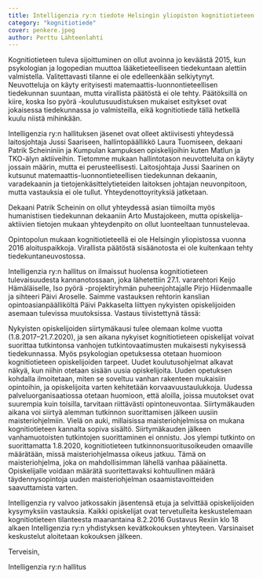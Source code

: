 ```yaml
---
title: Intelligenzia ry:n tiedote Helsingin yliopiston kognitiotieteen tilasta
category: "kognitiotiede"
cover: penkere.jpeg
author: Perttu Lähteenlahti
---
```


Kognitiotieteen tuleva sijoittuminen on ollut avoinna jo keväästä 2015, kun psykologian ja logopedian muuttoa lääketieteelliseen tiedekuntaan alettiin valmistella. Valitettavasti tilanne ei ole edelleenkään selkiytynyt. Neuvotteluja on käyty erityisesti matemaattis-luonnontieteellisen tiedekunnan suuntaan, mutta virallista päätöstä ei ole tehty. Päätöksillä on kiire, koska Iso pyörä -koulutusuudistuksen mukaiset esitykset ovat jokaisessa tiedekunnassa jo valmisteilla, eikä kognitiotiede tällä hetkellä kuulu niistä mihinkään.

Intelligenzia ry:n hallituksen jäsenet ovat olleet aktiivisesti yhteydessä laitosjohtaja Jussi Saariseen, hallintopäällikkö Laura Tuomiseen, dekaani Patrik Scheininiin ja Kumpulan kampuksen opiskelijoihin kuten Matlun ja TKO-älyn aktiiveihin. Tietomme mukaan hallintotason neuvotteluita on käyty jossain määrin, mutta ei perusteellisesti. Laitosjohtaja Jussi Saarinen on kutsunut matemaattis-luonnontieteellisen tiedekunnan dekaanin, varadekaanin ja tietojenkäsittelytieteiden laitoksen johtajan neuvonpitoon, mutta vastauksia ei ole tullut. Yhteydenottoyrityksiä jatketaan.

Dekaani Patrik Scheinin on ollut yhteydessä asian tiimoilta myös humanistisen tiedekunnan dekaaniin Arto Mustajokeen, mutta opiskelija-aktiivien tietojen mukaan yhteydenpito on ollut luonteeltaan tunnustelevaa.

Opintopolun mukaan kognitiotieteellä ei ole Helsingin yliopistossa vuonna 2016 aloituspaikkoja. Virallista päätöstä sisäänotosta ei ole kuitenkaan tehty tiedekuntaneuvostossa.

Intelligenzia ry:n hallitus on ilmaissut huolensa kognitiotieteen tulevaisuudesta kannanotossaan, joka lähetettiin 27.1. vararehtori Keijo Hämäläiselle, Iso pyörä -projektiryhmän puheenjohtajalle Pirjo Hiidenmaalle ja sihteeri Päivi Aroselle. Saimme vastauksen rehtorin kanslian opintoasianpäälliköltä Päivi Pakkaselta liittyen nykyisten opiskelijoiden asemaan tulevissa muutoksissa. Vastaus tiivistettynä tässä:

Nykyisten opiskelijoiden siirtymäkausi tulee olemaan kolme vuotta (1.8.2017–21.7.2020), ja sen aikana nykyiset kognitiotieteen opiskelijat voivat suorittaa tutkintonsa vanhojen tutkintovaatimusten mukaisesti nykyisessä tiedekunnassa. Myös psykologian opetuksessa otetaan huomioon kognitiotieteen opiskelijoiden tarpeet.
Uudet koulutusohjelmat alkavat näkyä, kun niihin otetaan sisään uusia opiskelijoita. Uuden opetuksen kohdalla ilmoitetaan, miten se soveltuu vanhan rakenteen mukaisiin opintoihin, ja opiskelijoita varten kehitetään korvaavuustaulukkoja. Uudessa palveluorganisaatiossa otetaan huomioon, että aloilla, joissa muutokset ovat suurempia kuin toisilla, tarvitaan riittävästi opintoneuvontaa.
Siirtymäkauden aikana voi siirtyä alemman tutkinnon suorittamisen jälkeen uusiin maisteriohjelmiin. Vielä on auki, millaisissa maisteriohjelmissa on mukana kognitiotieteen kannalta sopiva sisältö.
Siirtymäkauden jälkeen vanhamuotoisten tutkintojen suorittaminen ei onnistu. Jos ylempi tutkinto on suorittamatta 1.8.2020, kognitiotieteen tutkinnonsuoritusoikeuden omaaville määrätään, missä maisteriohjelmassa oikeus jatkuu. Tämä on maisteriohjelma, joka on mahdollisimman lähellä vanhaa pääainetta. Opiskelijalle voidaan määrätä suoritettavaksi kohtuullinen määrä täydennysopintoja uuden maisteriohjelman osaamistavoitteiden saavuttamista varten.

Intelligenzia ry valvoo jatkossakin jäsentensä etuja ja selvittää opiskelijoiden kysymyksiin vastauksia. Kaikki opiskelijat ovat tervetulleita keskustelemaan kognitiotieteen tilanteesta maanantaina 8.2.2016 Gustavus Rexiin klo 18 alkaen Intelligenzia ry:n yhdistyksen kevätkokouksen yhteyteen. Varsinaiset keskustelut aloitetaan kokouksen jälkeen.

Terveisin,

Intelligenzia ry:n hallitus
